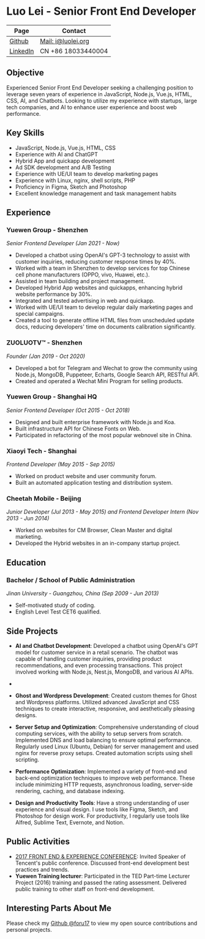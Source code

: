 # Luo Lei - Senior Front End Developer  

|  Page     | Contact |
| ----------- | ----------- |
|  [Github](https://github.com/foru17)      |  [Mail: i@luolei.org](mailto:i@luolei.org)    |
| [LinkedIn](https://www.linkedin.com/in/luoleiorg/) | CN +86 18033440004   |

## Objective

Experienced Senior Front End Developer seeking a challenging position to leverage seven years of experience in JavaScript, Node.js, Vue.js, HTML, CSS, AI, and Chatbots. Looking to utilize my experience with startups, large tech companies, and AI to enhance user experience and boost web performance.

## Key Skills

- JavaScript, Node.js, Vue.js, HTML, CSS
- Experience with AI and ChatGPT
- Hybrid App and quickapp development
- Ad SDK development and A/B Testing
- Experience with UE/UI team to develop marketing pages
- Experience with Linux, nginx, shell scripts, PHP
- Proficiency in Figma, Sketch and Photoshop
- Excellent knowledge management and task management habits

## Experience

### Yuewen Group - Shenzhen

*Senior Frontend Developer (Jan 2021 - Now)*

- Developed a chatbot using OpenAI's GPT-3 technology to assist with customer inquiries, reducing customer response times by 40%.
- Worked with a team in Shenzhen to develop services for top Chinese cell phone manufacturers (OPPO, vivo, Huawei, etc.).
- Assisted in team building and project management.
- Developed Hybrid App websites and quickapps, enhancing hybrid website performance by 30%.
- Integrated and tested advertising in web and quickapp.
- Worked with UE/UI team to develop regular daily marketing pages and special campaigns.
- Created a tool to generate offline HTML files from unscheduled update docs, reducing developers' time on documents calibration significantly.

### ZUOLUOTV™ - Shenzhen

*Founder (Jan 2019 - Oct 2020)*

- Developed a bot for Telegram and Wechat to grow the community using Node.js, MongoDB, Puppeteer, Echarts, Google Search API, RESTful API.
- Created and operated a Wechat Mini Program for selling products.

### Yuewen Group - Shanghai HQ

*Senior Frontend Developer (Oct 2015 - Oct 2018)*

- Designed and built enterprise framework with Node.js and Koa.
- Built infrastructure API for Chinese Fonts on Web.
- Participated in refactoring of the most popular webnovel site in China.

### Xiaoyi Tech - Shanghai

*Frontend Developer (May 2015 - Sep 2015)*

- Worked on product website and user community forum.
- Built an automated application testing and distribution system.

### Cheetah Mobile - Beijing

*Junior Developer (Jul 2013 - May 2015) and Frontend Developer Intern (Nov 2013 - Jun 2014)*

- Worked on websites for CM Browser, Clean Master and digital marketing.
- Developed the Hybrid websites in an in-company startup project.

## Education

### Bachelor / School of Public Administration

*Jinan University - Guangzhou, China (Sep 2009 - Jun 2013)*

- Self-motivated study of coding.
- English Level Test CET6 qualified.

## Side Projects

- **AI and Chatbot Development**: Developed a chatbot using OpenAI's GPT model for customer service in a retail scenario. The chatbot was capable of handling customer inquiries, providing product recommendations, and even processing transactions. This project involved working with Node.js, Nest.js, MongoDB, and various AI APIs.
-
- **Ghost and Wordpress Development**: Created custom themes for Ghost and Wordpress platforms. Utilized advanced JavaScript and CSS techniques to create interactive, responsive, and aesthetically pleasing designs.

- **Server Setup and Optimization**: Comprehensive understanding of cloud computing services, with the ability to setup servers from scratch. Implemented DNS and load balancing to ensure optimal performance. Regularly used Linux (Ubuntu, Debian) for server management and used nginx for reverse proxy setups. Created automation scripts using shell scripting.

- **Performance Optimization**: Implemented a variety of front-end and back-end optimization techniques to improve web performance. These include minimizing HTTP requests, asynchronous loading, server-side rendering, caching, and database indexing.

- **Design and Productivity Tools**: Have a strong understanding of user experience and visual design. I use tools like Figma, Sketch, and Photoshop for design work. For productivity, I regularly use tools like Alfred, Sublime Text, Evernote, and Notion.

## Public Activities

- [2017 FRONT END & EXPERIENCE CONFERENCE](https://feexp.org/shenzhen/): Invited Speaker of Tencent's public conference. Discussed front-end development best practices and trends.
- **Yuewen Training lecturer**: Participated in the TED Part-time Lecturer Project (2016) training and passed the rating assessment. Delivered public training to other staff on front-end development.

## Interesting Parts About Me

Please check my [Github @foru17](https://github.com/foru17) to view my open source contributions and personal projects.
